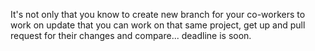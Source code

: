 It's not only that you know to create new branch for your co-workers to work on update that you can work on that same project, get up and pull request for their changes and compare... deadline is soon.
